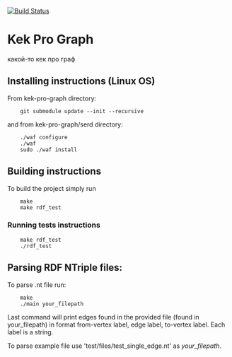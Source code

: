 [![Build Status](https://travis-ci.org/rediska0123/kek-pro-graph.png?branch=dev)](https://travis-ci.org/rediska/kek-ro-graph)

# Kek Pro Graph
какой-то кек про граф

## Installing instructions (Linux OS)

From kek-pro-graph directory:
```
    git submodule update --init --recursive
```
and from kek-pro-graph/serd directory:
```
    ./waf configure
    ./waf
    sudo ./waf install
```

## Building instructions

To build the project simply run
```
    make
    make rdf_test
```

### Running tests instructions

```
    make rdf_test
    ./rdf_test
```

## Parsing RDF NTriple files:

To parse .nt file run:
```
    make
    ./main your_filepath
```
Last command will print edges found in the provided file (found in your_filepath)
in format from-vertex label, edge label, to-vertex label. Each label is a string.

To parse example file use 'test/files/test_single_edge.nt' as *your_filepath*.
